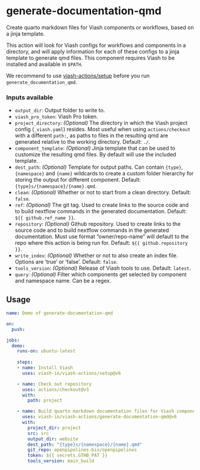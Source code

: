 

# generate-documentation-qmd

<!--
DO NOT EDIT THIS FILE MANUALLY!
This README was generated by running `make`
-->

Create quarto markdown files for Viash components or workflows, based on
a jinja template.

This action will look for Viash configs for workflows and components in
a directory, and will apply information for each of these configs to a
jinja template to generate qmd files. This component requires Viash to
be installed and available in `$PATH`.

We recommend to use
[viash-actions/setup](https://github.com/viash-io/viash-actions/tree/main/setup)
before you run `generate_documentation_qmd`.

### Inputs available

- `output_dir`: Output folder to write to.
- `viash_pro_token`: Viash Pro token.
- `project_directory`: *(Optional)* The directory in which the Viash
  project config (`_viash.yaml`) resides. Most useful when using
  `actions/checkout` with a different `path:`, as paths to files in the
  resulting qmd are generated relative to the working directory.
  Default: `./`.
- `component_template`: *(Optional)* Jinja template that can be used to
  customize the resulting qmd files. By default will use the included
  template.
- `dest_path`: *(Optional)* Template for output paths. Can contain
  `{type}`, `{namespace}` and `{name}` wildcards to create a custom
  folder hierarchy for storing the output for different component.
  Default: `{type}s/{namespace}/{name}.qmd`.
- `clean`: *(Optional)* Whether or not to start from a clean directory.
  Default: `false`.
- `ref`: *(Optional)* The git tag. Used to create links to the source
  code and to build nextflow commands in the generated documentation.
  Default: `${{ github.ref_name }}`.
- `repository`: *(Optional)* Github repository. Used to create links to
  the source code and to build nextflow commands in the generated
  documentation. Must use format “owner/repo-name” will default to the
  repo where this action is being run for. Default:
  `${{ github.repository }}`.
- `write_index`: *(Optional)* Whether or not to also create an index
  file. Options are ‘true’ or ‘false’. Default: `false`.
- `tools_version`: *(Optional)* Release of Viash tools to use. Default:
  `latest`.
- `query`: *(Optional)* Filter which components get selected by
  component and namespace name. Can be a regex.

## Usage

``` yaml
name: Demo of generate-documentation-qmd

on:
  push:

jobs:
  demo:
    runs-on: ubuntu-latest
    
    steps:
    - name: Install Viash
      uses: viash-io/viash-actions/setup@v6

    - name: Check out repository
      uses: actions/checkout@v3
      with:
        path: project

    - name: Build quarto markdown documentation files for Viash components
      uses: viash-io/viash-actions/generate-documentation-qmd@v6
      with:
        project_dir: project
        src: src
        output_dir: website
        dest_path: "{type}s/{namespace}/{name}.qmd"
        git_repo: openpipelines-bio/openpipelines
        token: ${{ secrets.GTHB_PAT }}
        tools_version: main_build
```
